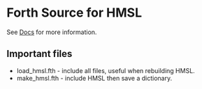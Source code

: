 # Forth Source for HMSL

See [Docs](/docs) for more information.

## Important files

* load_hmsl.fth - include all files, useful when rebuilding HMSL.
* make_hmsl.fth - include HMSL then save a dictionary.
